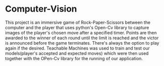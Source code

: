 # Computer-Vision
This project is an immersive game of Rock-Paper-Scissors between the computer and the player that uses python's Open-Cv library to capture images of the player's chosen move  after a specified timer. Points are then awarded to the winner of each round until the limit is reached and the victor is announced before the game terminates. 
There's always the option to play again if the desired. 
Teachable Machines was used to train and test our models(player's accepted and expected moves) which were then used together with the OPen-Cv library for the running of our application.
